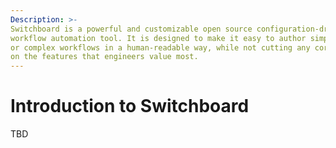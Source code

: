 ```yaml
---
Description: >-
Switchboard is a powerful and customizable open source configuration-driven
workflow automation tool. It is designed to make it easy to author simple
or complex workflows in a human-readable way, while not cutting any corners
on the features that engineers value most.
---
```


# Introduction to Switchboard

TBD